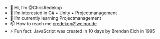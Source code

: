 - 👋 Hi, I’m @ChrisRedekop
- 👀 I’m interested in C# • Unity • Projectmanagement
- 🌱 I’m currently learning Projectmanagement
- 📫 How to reach me credekop@weinor.de
- ⚡ Fun fact: JavaScript was created in 10 days by Brendan Eich in 1995

<!---
ChrisRedekop/ChrisRedekop is a ✨ special ✨ repository because its `README.md` (this file) appears on your GitHub profile.
You can click the Preview link to take a look at your changes.
--->
